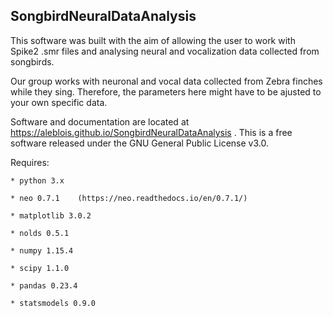 ## SongbirdNeuralDataAnalysis

This software was built with the aim of allowing the user to work with Spike2 .smr files and analysing neural and vocalization data collected from songbirds.       

Our group works with neuronal and vocal data collected from Zebra finches while they sing. Therefore, the parameters here might have to be ajusted to your own specific data.   

Software and documentation are located at https://aleblois.github.io/SongbirdNeuralDataAnalysis . This is a free software released under the GNU General Public License v3.0.

Requires:

    * python 3.x
    
    * neo 0.7.1    (https://neo.readthedocs.io/en/0.7.1/)
    
    * matplotlib 3.0.2  
    
    * nolds 0.5.1
    
    * numpy 1.15.4
    
    * scipy 1.1.0
    
    * pandas 0.23.4
    
    * statsmodels 0.9.0
    
